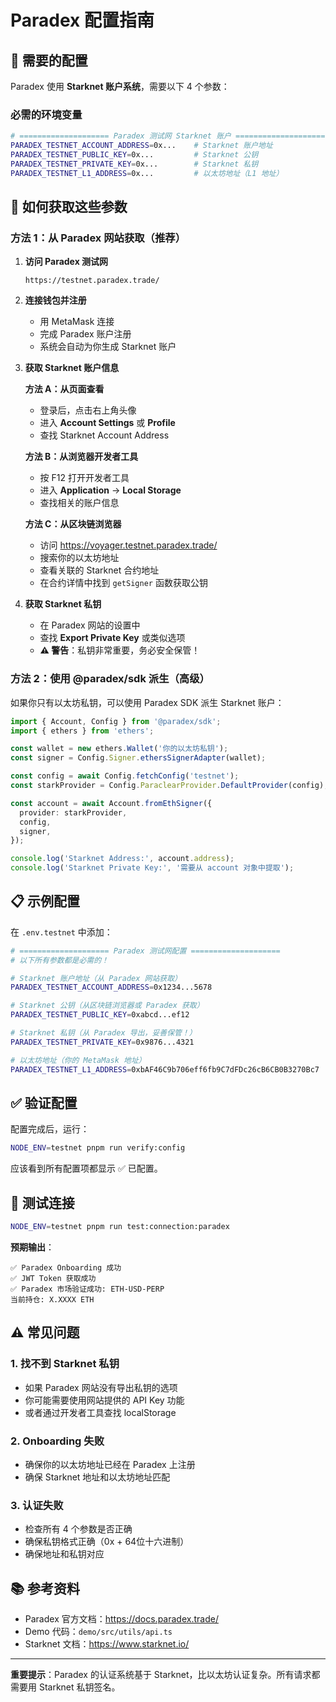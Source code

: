 # Paradex 配置指南

## 🔑 需要的配置

Paradex 使用 **Starknet 账户系统**，需要以下 4 个参数：

### 必需的环境变量

```bash
# ==================== Paradex 测试网 Starknet 账户 ====================
PARADEX_TESTNET_ACCOUNT_ADDRESS=0x...    # Starknet 账户地址
PARADEX_TESTNET_PUBLIC_KEY=0x...         # Starknet 公钥
PARADEX_TESTNET_PRIVATE_KEY=0x...        # Starknet 私钥
PARADEX_TESTNET_L1_ADDRESS=0x...         # 以太坊地址（L1 地址）
```

## 📝 如何获取这些参数

### 方法 1：从 Paradex 网站获取（推荐）

1. **访问 Paradex 测试网**

   ```
   https://testnet.paradex.trade/
   ```

2. **连接钱包并注册**
   - 用 MetaMask 连接
   - 完成 Paradex 账户注册
   - 系统会自动为你生成 Starknet 账户

3. **获取 Starknet 账户信息**

   **方法 A：从页面查看**
   - 登录后，点击右上角头像
   - 进入 **Account Settings** 或 **Profile**
   - 查找 Starknet Account Address

   **方法 B：从浏览器开发者工具**
   - 按 F12 打开开发者工具
   - 进入 **Application** → **Local Storage**
   - 查找相关的账户信息

   **方法 C：从区块链浏览器**
   - 访问 https://voyager.testnet.paradex.trade/
   - 搜索你的以太坊地址
   - 查看关联的 Starknet 合约地址
   - 在合约详情中找到 `getSigner` 函数获取公钥

4. **获取 Starknet 私钥**
   - 在 Paradex 网站的设置中
   - 查找 **Export Private Key** 或类似选项
   - **⚠️ 警告**：私钥非常重要，务必安全保管！

### 方法 2：使用 @paradex/sdk 派生（高级）

如果你只有以太坊私钥，可以使用 Paradex SDK 派生 Starknet 账户：

```typescript
import { Account, Config } from '@paradex/sdk';
import { ethers } from 'ethers';

const wallet = new ethers.Wallet('你的以太坊私钥');
const signer = Config.Signer.ethersSignerAdapter(wallet);

const config = await Config.fetchConfig('testnet');
const starkProvider = Config.ParaclearProvider.DefaultProvider(config);

const account = await Account.fromEthSigner({
  provider: starkProvider,
  config,
  signer,
});

console.log('Starknet Address:', account.address);
console.log('Starknet Private Key:', '需要从 account 对象中提取');
```

## 📋 示例配置

在 `.env.testnet` 中添加：

```bash
# ==================== Paradex 测试网配置 ====================
# 以下所有参数都是必需的！

# Starknet 账户地址（从 Paradex 网站获取）
PARADEX_TESTNET_ACCOUNT_ADDRESS=0x1234...5678

# Starknet 公钥（从区块链浏览器或 Paradex 获取）
PARADEX_TESTNET_PUBLIC_KEY=0xabcd...ef12

# Starknet 私钥（从 Paradex 导出，妥善保管！）
PARADEX_TESTNET_PRIVATE_KEY=0x9876...4321

# 以太坊地址（你的 MetaMask 地址）
PARADEX_TESTNET_L1_ADDRESS=0xbAF46C9b706eff6fb9C7dFDc26cB6CB0B3270Bc7
```

## ✅ 验证配置

配置完成后，运行：

```bash
NODE_ENV=testnet pnpm run verify:config
```

应该看到所有配置项都显示 ✅ 已配置。

## 🚀 测试连接

```bash
NODE_ENV=testnet pnpm run test:connection:paradex
```

**预期输出**：

```
✅ Paradex Onboarding 成功
✅ JWT Token 获取成功
✅ Paradex 市场验证成功: ETH-USD-PERP
当前持仓: X.XXXX ETH
```

## ⚠️ 常见问题

### 1. 找不到 Starknet 私钥

- 如果 Paradex 网站没有导出私钥的选项
- 你可能需要使用网站提供的 API Key 功能
- 或者通过开发者工具查找 localStorage

### 2. Onboarding 失败

- 确保你的以太坊地址已经在 Paradex 上注册
- 确保 Starknet 地址和以太坊地址匹配

### 3. 认证失败

- 检查所有 4 个参数是否正确
- 确保私钥格式正确（0x + 64位十六进制）
- 确保地址和私钥对应

## 📚 参考资料

- Paradex 官方文档：https://docs.paradex.trade/
- Demo 代码：`demo/src/utils/api.ts`
- Starknet 文档：https://www.starknet.io/

---

**重要提示**：Paradex 的认证系统基于 Starknet，比以太坊认证复杂。所有请求都需要用 Starknet 私钥签名。
